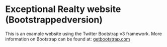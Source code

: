 # Exceptional Realty website (Bootstrappedversion)

This is an example website using the Twitter Bootstrap v3 framework.
More information on Bootstrap can be found at: [getbootstrap.com](http://getbootstrap.com)